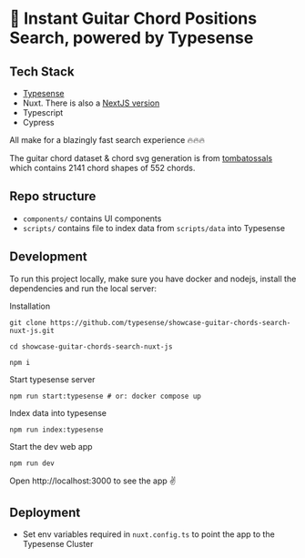 # 🎸 Instant Guitar Chord Positions Search, powered by Typesense

## Tech Stack

- <a href="https://github.com/typesense/typesense" target="_blank">Typesense</a>
- Nuxt. There is also a [NextJS version](https://github.com/phiHero/typesense-guitar-chords-nextjs)
- Typescript
- Cypress

All make for a blazingly fast search experience 🔥🔥🔥

The guitar chord dataset & chord svg generation is from <a href="https://github.com/tombatossals/chords-db" target="_blank">tombatossals</a> which contains 2141 chord shapes of 552 chords.

## Repo structure

- `components/` contains UI components
- `scripts/` contains file to index data from `scripts/data` into Typesense

## Development

To run this project locally, make sure you have docker and nodejs, install the dependencies and run the local server:

Installation

```shell
git clone https://github.com/typesense/showcase-guitar-chords-search-nuxt-js.git

cd showcase-guitar-chords-search-nuxt-js

npm i
```

Start typesense server

```shell
npm run start:typesense # or: docker compose up
```

Index data into typesense

```shell
npm run index:typesense
```

Start the dev web app

```shell
npm run dev
```

Open http://localhost:3000 to see the app ✌️

## Deployment
- Set env variables required in `nuxt.config.ts` to point the app to the Typesense Cluster

